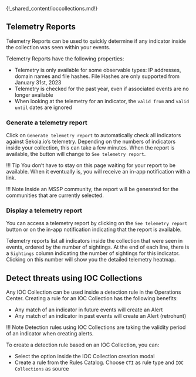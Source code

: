 {!_shared_content/ioccollections.md!}

## Telemetry Reports

Telemetry Reports can be used to quickly determine if any indicator inside the collection was seen within your events.

Telemetry Reports have the following properties:

- Telemetry is only available for some observable types: IP addresses, domain names and file hashes. File Hashes are only supported from January 31st, 2023
- Telemetry is checked for the past year, even if associated events are no longer available
- When looking at the telemetry for an indicator, the `valid from` and `valid until` dates are ignored

### Generate a telemetry report

Click on `Generate telemetry report` to automatically check all indicators against Sekoia.io’s telemetry. Depending on the numbers of indicators inside your collection, this can take a few minutes. When the report is available, the button will change to `See telemetry report`.

!!! Tip
    You don’t have to stay on this page waiting for your report to be available. When it eventually is, you will receive an in-app notification with a link.

!!! Note
    Inside an MSSP community, the report will be generated for the communities that are currently selected.

### Display a telemetry report

You can access a telemetry report by clicking on the `See telemetry report` button or on the in-app notification indicating that the report is available.

Telemetry reports list all indicators inside the collection that were seen in events, ordered by the number of sightings. At the end of each line, there is a `Sightings` column indicating the number of sightings for this indicator. Clicking on this number will show you the detailed telemetry heatmap.

## Detect threats using IOC Collections

Any IOC Collection can be used inside a detection rule in the Operations Center. Creating a rule for an IOC Collection has the following benefits:

- Any match of an indicator in future events will create an Alert
- Any match of an indicator in past events will create an Alert (retrohunt)

!!! Note 
    Detection rules using IOC Collections are taking the validity period of an indicator when creating alerts.

To create a detection rule based on an IOC Collection, you can:

- Select the option inside the IOC Collection creation modal
- Create a rule from the Rules Catalog. Choose `CTI` as rule type and `IOC Collections` as source

